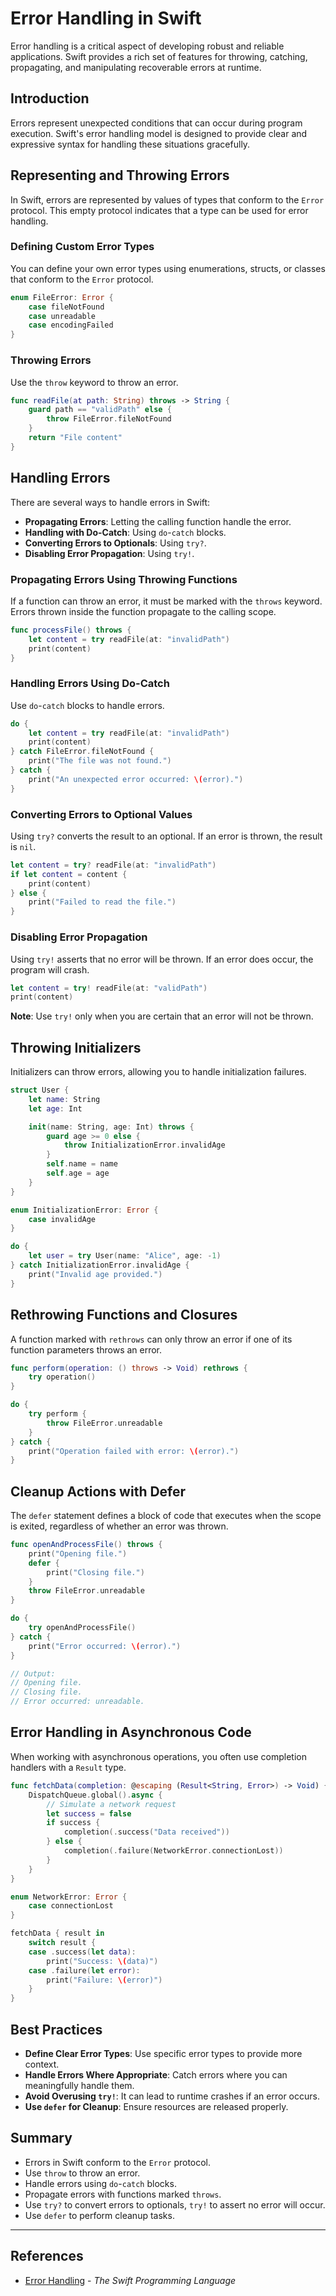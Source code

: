 # Error Handling in Swift

Error handling is a critical aspect of developing robust and reliable applications. Swift provides a rich set of features for throwing, catching, propagating, and manipulating recoverable errors at runtime.

## Introduction

Errors represent unexpected conditions that can occur during program execution. Swift's error handling model is designed to provide clear and expressive syntax for handling these situations gracefully.

## Representing and Throwing Errors

In Swift, errors are represented by values of types that conform to the `Error` protocol. This empty protocol indicates that a type can be used for error handling.

### Defining Custom Error Types

You can define your own error types using enumerations, structs, or classes that conform to the `Error` protocol.

```swift
enum FileError: Error {
    case fileNotFound
    case unreadable
    case encodingFailed
}
```

### Throwing Errors

Use the `throw` keyword to throw an error.

```swift
func readFile(at path: String) throws -> String {
    guard path == "validPath" else {
        throw FileError.fileNotFound
    }
    return "File content"
}
```

## Handling Errors

There are several ways to handle errors in Swift:

- **Propagating Errors**: Letting the calling function handle the error.
- **Handling with Do-Catch**: Using `do`-`catch` blocks.
- **Converting Errors to Optionals**: Using `try?`.
- **Disabling Error Propagation**: Using `try!`.

### Propagating Errors Using Throwing Functions

If a function can throw an error, it must be marked with the `throws` keyword. Errors thrown inside the function propagate to the calling scope.

```swift
func processFile() throws {
    let content = try readFile(at: "invalidPath")
    print(content)
}
```

### Handling Errors Using Do-Catch

Use `do`-`catch` blocks to handle errors.

```swift
do {
    let content = try readFile(at: "invalidPath")
    print(content)
} catch FileError.fileNotFound {
    print("The file was not found.")
} catch {
    print("An unexpected error occurred: \(error).")
}
```

### Converting Errors to Optional Values

Using `try?` converts the result to an optional. If an error is thrown, the result is `nil`.

```swift
let content = try? readFile(at: "invalidPath")
if let content = content {
    print(content)
} else {
    print("Failed to read the file.")
}
```

### Disabling Error Propagation

Using `try!` asserts that no error will be thrown. If an error does occur, the program will crash.

```swift
let content = try! readFile(at: "validPath")
print(content)
```

**Note**: Use `try!` only when you are certain that an error will not be thrown.

## Throwing Initializers

Initializers can throw errors, allowing you to handle initialization failures.

```swift
struct User {
    let name: String
    let age: Int

    init(name: String, age: Int) throws {
        guard age >= 0 else {
            throw InitializationError.invalidAge
        }
        self.name = name
        self.age = age
    }
}

enum InitializationError: Error {
    case invalidAge
}

do {
    let user = try User(name: "Alice", age: -1)
} catch InitializationError.invalidAge {
    print("Invalid age provided.")
}
```

## Rethrowing Functions and Closures

A function marked with `rethrows` can only throw an error if one of its function parameters throws an error.

```swift
func perform(operation: () throws -> Void) rethrows {
    try operation()
}

do {
    try perform {
        throw FileError.unreadable
    }
} catch {
    print("Operation failed with error: \(error).")
}
```

## Cleanup Actions with Defer

The `defer` statement defines a block of code that executes when the scope is exited, regardless of whether an error was thrown.

```swift
func openAndProcessFile() throws {
    print("Opening file.")
    defer {
        print("Closing file.")
    }
    throw FileError.unreadable
}

do {
    try openAndProcessFile()
} catch {
    print("Error occurred: \(error).")
}

// Output:
// Opening file.
// Closing file.
// Error occurred: unreadable.
```

## Error Handling in Asynchronous Code

When working with asynchronous operations, you often use completion handlers with a `Result` type.

```swift
func fetchData(completion: @escaping (Result<String, Error>) -> Void) {
    DispatchQueue.global().async {
        // Simulate a network request
        let success = false
        if success {
            completion(.success("Data received"))
        } else {
            completion(.failure(NetworkError.connectionLost))
        }
    }
}

enum NetworkError: Error {
    case connectionLost
}

fetchData { result in
    switch result {
    case .success(let data):
        print("Success: \(data)")
    case .failure(let error):
        print("Failure: \(error)")
    }
}
```

## Best Practices

- **Define Clear Error Types**: Use specific error types to provide more context.
- **Handle Errors Where Appropriate**: Catch errors where you can meaningfully handle them.
- **Avoid Overusing `try!`**: It can lead to runtime crashes if an error occurs.
- **Use `defer` for Cleanup**: Ensure resources are released properly.

## Summary

- Errors in Swift conform to the `Error` protocol.
- Use `throw` to throw an error.
- Handle errors using `do`-`catch` blocks.
- Propagate errors with functions marked `throws`.
- Use `try?` to convert errors to optionals, `try!` to assert no error will occur.
- Use `defer` to perform cleanup tasks.

---

## References

- [Error Handling](https://docs.swift.org/swift-book/LanguageGuide/ErrorHandling.html) - *The Swift Programming Language*
